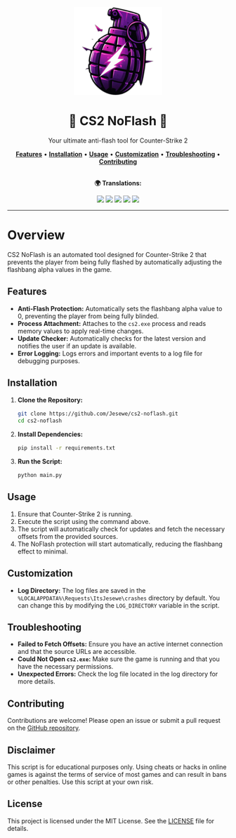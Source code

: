 <div align="center">
   <img src="src/img/icon.png" alt="CS2 NoFlash" width="200" height="200">
   <h1>🌟 CS2 NoFlash 🌟</h1>
   <p>Your ultimate anti-flash tool for Counter-Strike 2</p>
   <a href="#features"><strong>Features</strong></a> •
   <a href="#installation"><strong>Installation</strong></a> •
   <a href="#usage"><strong>Usage</strong></a> •
   <a href="#customization"><strong>Customization</strong></a> •
   <a href="#troubleshooting"><strong>Troubleshooting</strong></a> •
   <a href="#contributing"><strong>Contributing</strong></a>
   <br><br>
   <p><strong>🌍 Translations:</strong></p>
   <a href="README.ru.md"><img src="https://img.shields.io/badge/lang-Russian-purple?style=for-the-badge&logo=googletranslate"></a>
   <a href="README.fr.md"><img src="https://img.shields.io/badge/lang-French-purple?style=for-the-badge&logo=googletranslate"></a>
   <a href="README.es.md"><img src="https://img.shields.io/badge/lang-Spanish-purple?style=for-the-badge&logo=googletranslate"></a>
   <a href="README.uk-UA.md"><img src="https://img.shields.io/badge/lang-Ukrainian-purple?style=for-the-badge&logo=googletranslate"></a>
   <a href="README.pl.md"><img src="https://img.shields.io/badge/lang-Polish-purple?style=for-the-badge&logo=googletranslate"></a>
</div>

---

# Overview
CS2 NoFlash is an automated tool designed for Counter-Strike 2 that prevents the player from being fully flashed by automatically adjusting the flashbang alpha values in the game.

## Features
- **Anti-Flash Protection:** Automatically sets the flashbang alpha value to 0, preventing the player from being fully blinded.
- **Process Attachment:** Attaches to the `cs2.exe` process and reads memory values to apply real-time changes.
- **Update Checker:** Automatically checks for the latest version and notifies the user if an update is available.
- **Error Logging:** Logs errors and important events to a log file for debugging purposes.

## Installation
1. **Clone the Repository:**
   ```bash
   git clone https://github.com/Jesewe/cs2-noflash.git
   cd cs2-noflash
   ```

2. **Install Dependencies:**
   ```bash
   pip install -r requirements.txt
   ```

3. **Run the Script:**
   ```bash
   python main.py
   ```

## Usage
1. Ensure that Counter-Strike 2 is running.
2. Execute the script using the command above.
3. The script will automatically check for updates and fetch the necessary offsets from the provided sources.
4. The NoFlash protection will start automatically, reducing the flashbang effect to minimal.

## Customization
- **Log Directory:** The log files are saved in the `%LOCALAPPDATA%\Requests\ItsJesewe\crashes` directory by default. You can change this by modifying the `LOG_DIRECTORY` variable in the script.

## Troubleshooting
- **Failed to Fetch Offsets:** Ensure you have an active internet connection and that the source URLs are accessible.
- **Could Not Open `cs2.exe`:** Make sure the game is running and that you have the necessary permissions.
- **Unexpected Errors:** Check the log file located in the log directory for more details.

## Contributing
Contributions are welcome! Please open an issue or submit a pull request on the [GitHub repository](https://github.com/Jesewe/cs2-noflash).

## Disclaimer
This script is for educational purposes only. Using cheats or hacks in online games is against the terms of service of most games and can result in bans or other penalties. Use this script at your own risk.

## License
This project is licensed under the MIT License. See the [LICENSE](LICENSE) file for details.